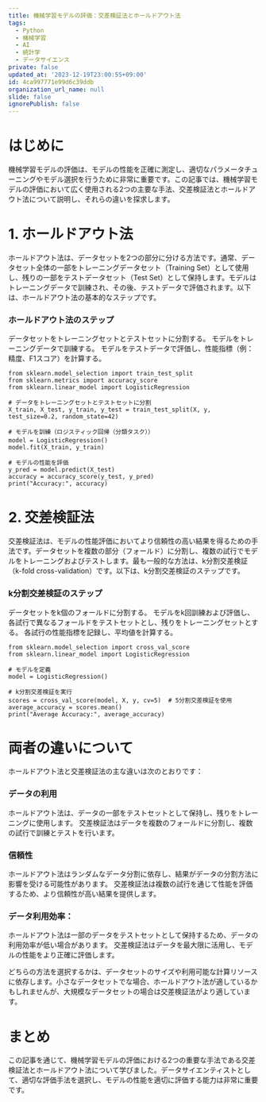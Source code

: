 ```yaml
---
title: 機械学習モデルの評価：交差検証法とホールドアウト法
tags:
  - Python
  - 機械学習
  - AI
  - 統計学
  - データサイエンス
private: false
updated_at: '2023-12-19T23:00:55+09:00'
id: 4ca997771e99d6c39ddb
organization_url_name: null
slide: false
ignorePublish: false
---
```

# はじめに
機械学習モデルの評価は、モデルの性能を正確に測定し、適切なパラメータチューニングやモデル選択を行うために非常に重要です。この記事では、機械学習モデルの評価において広く使用される2つの主要な手法、交差検証法とホールドアウト法について説明し、それらの違いを探求します。

# 1. ホールドアウト法
ホールドアウト法は、データセットを2つの部分に分ける方法です。通常、データセット全体の一部をトレーニングデータセット（Training Set）として使用し、残りの一部をテストデータセット（Test Set）として保持します。モデルはトレーニングデータで訓練され、その後、テストデータで評価されます。以下は、ホールドアウト法の基本的なステップです。

### ホールドアウト法のステップ
データセットをトレーニングセットとテストセットに分割する。
モデルをトレーニングデータで訓練する。
モデルをテストデータで評価し、性能指標（例：精度、F1スコア）を計算する。
```
from sklearn.model_selection import train_test_split
from sklearn.metrics import accuracy_score
from sklearn.linear_model import LogisticRegression

# データをトレーニングセットとテストセットに分割
X_train, X_test, y_train, y_test = train_test_split(X, y, test_size=0.2, random_state=42)

# モデルを訓練（ロジスティック回帰（分類タスク））
model = LogisticRegression()　
model.fit(X_train, y_train)

# モデルの性能を評価
y_pred = model.predict(X_test)
accuracy = accuracy_score(y_test, y_pred)
print("Accuracy:", accuracy)
```
# 2. 交差検証法
交差検証法は、モデルの性能評価においてより信頼性の高い結果を得るための手法です。データセットを複数の部分（フォールド）に分割し、複数の試行でモデルをトレーニングおよびテストします。最も一般的な方法は、k分割交差検証（k-fold cross-validation）です。以下は、k分割交差検証のステップです。

### k分割交差検証のステップ
データセットをk個のフォールドに分割する。
モデルをk回訓練および評価し、各試行で異なるフォールドをテストセットとし、残りをトレーニングセットとする。
各試行の性能指標を記録し、平均値を計算する。
```
from sklearn.model_selection import cross_val_score
from sklearn.linear_model import LogisticRegression

# モデルを定義
model = LogisticRegression()

# k分割交差検証を実行
scores = cross_val_score(model, X, y, cv=5)  # 5分割交差検証を使用
average_accuracy = scores.mean()
print("Average Accuracy:", average_accuracy)
```
# 両者の違いについて
ホールドアウト法と交差検証法の主な違いは次のとおりです：

### データの利用
ホールドアウト法は、データの一部をテストセットとして保持し、残りをトレーニングに使用します。
交差検証法はデータを複数のフォールドに分割し、複数の試行で訓練とテストを行います。

### 信頼性
ホールドアウト法はランダムなデータ分割に依存し、結果がデータの分割方法に影響を受ける可能性があります。
交差検証法は複数の試行を通じて性能を評価するため、より信頼性が高い結果を提供します。

### データ利用効率：
ホールドアウト法は一部のデータをテストセットとして保持するため、データの利用効率が低い場合があります。
交差検証法はデータを最大限に活用し、モデルの性能をより正確に評価します。

どちらの方法を選択するかは、データセットのサイズや利用可能な計算リソースに依存します。小さなデータセットでな場合、ホールドアウト法が適しているかもしれませんが、大規模なデータセットの場合は交差検証法がより適しています。

# まとめ
この記事を通じて、機械学習モデルの評価における2つの重要な手法である交差検証法とホールドアウト法について学びました。データサイエンティストとして、適切な評価手法を選択し、モデルの性能を適切に評価する能力は非常に重要です。
